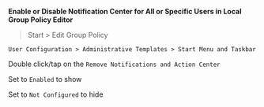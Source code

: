 **Enable or Disable Notification Center for All or Specific Users in Local Group Policy Editor**

>Start > Edit Group Policy

`User Configuration > Administrative Templates > Start Menu and Taskbar`

Double click/tap on the `Remove Notifications and Action Center`

Set to `Enabled` to show

Set to `Not Configured` to hide
